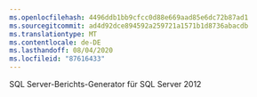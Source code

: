 ```yaml
---
ms.openlocfilehash: 4496ddb1bb9cfcc0d88e669aad85e6dc72b87ad1
ms.sourcegitcommit: ad4d92dce894592a259721a1571b1d8736abacdb
ms.translationtype: MT
ms.contentlocale: de-DE
ms.lasthandoff: 08/04/2020
ms.locfileid: "87616433"
---
```

SQL Server-Berichts-Generator für SQL Server 2012
